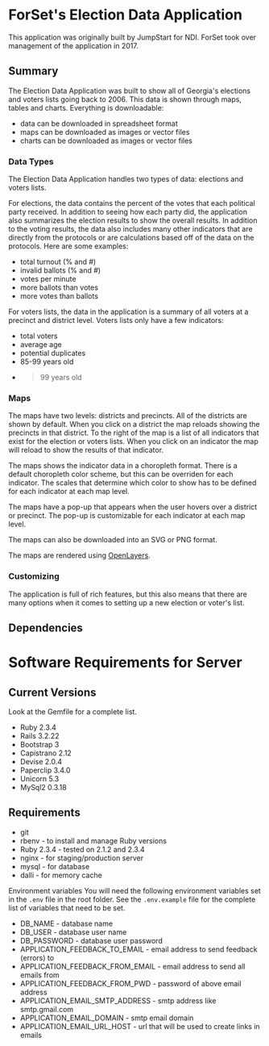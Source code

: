 # ForSet's Election Data Application

This application was originally built by JumpStart for NDI. ForSet took over management of the application in 2017.

## Summary
The Election Data Application was built to show all of Georgia's elections and voters lists going back to 2006. This data is shown through maps, tables and charts. Everything is downloadable:
* data can be downloaded in spreadsheet format
* maps can be downloaded as images or vector files
* charts can be downloaded as images or vector files

### Data Types
The Election Data Application handles two types of data: elections and voters lists.

For elections, the data contains the percent of the votes that each political party received. In addition to seeing how each party did, the application also summarizes the election results to show the overall results. In addition to the voting results, the data also includes many other indicators that are directly from the protocols or are calculations based off of the data on the protocols. Here are some examples:
* total turnout (% and #)
* invalid ballots (% and #)
* votes per minute
* more ballots than votes
* more votes than ballots

For voters lists, the data in the application is a summary of all voters at a precinct and district level. Voters lists only have a few indicators:
* total voters
* average age
* potential duplicates
* 85-99 years old
* > 99 years old


### Maps
The maps have two levels: districts and precincts. All of the districts are shown by default. When you click on a district the map reloads showing the precincts in that district. To the right of the map is a list of all indicators that exist for the election or voters lists. When you click on an indicator the map will reload to show the results of that indicator.

The maps shows the indicator data in a choropleth format. There is a default choropleth color scheme, but this can be overriden for each indicator. The scales that determine which color to show has to be defined for each indicator at each map level.

The maps have a pop-up that appears when the user hovers over a district or precinct. The pop-up is customizable for each indicator at each map level.

The maps can also be downloaded into an SVG or PNG format.

The maps are rendered using [OpenLayers](http://openlayers.org/).



### Customizing
The application is full of rich features, but this also means that there are many options when it comes to setting up a new election or voter's list.




## Dependencies


# Software Requirements for Server


## Current Versions
Look at the Gemfile for a complete list.
* Ruby 2.3.4
* Rails 3.2.22
* Bootstrap 3
* Capistrano 2.12
* Devise 2.0.4
* Paperclip 3.4.0
* Unicorn 5.3
* MySql2 0.3.18


## Requirements
* git
* rbenv - to install and manage Ruby versions
* Ruby 2.3.4 - tested on 2.1.2 and 2.3.4
* nginx - for staging/production server
* mysql - for database
* dalli - for memory cache

Environment variables
You will need the following environment variables set in the `.env` file in the root folder. See the `.env.example` file for the complete list of variables that need to be set.
* DB_NAME - database name
* DB_USER - database user name
* DB_PASSWORD - database user password
* APPLICATION_FEEDBACK_TO_EMAIL - email address to send feedback (errors) to
* APPLICATION_FEEDBACK_FROM_EMAIL - email address to send all emails from
* APPLICATION_FEEDBACK_FROM_PWD - password of above email address
* APPLICATION_EMAIL_SMTP_ADDRESS - smtp address like smtp.gmail.com
* APPLICATION_EMAIL_DOMAIN - smtp email domain
* APPLICATION_EMAIL_URL_HOST - url that will be used to create links in emails
